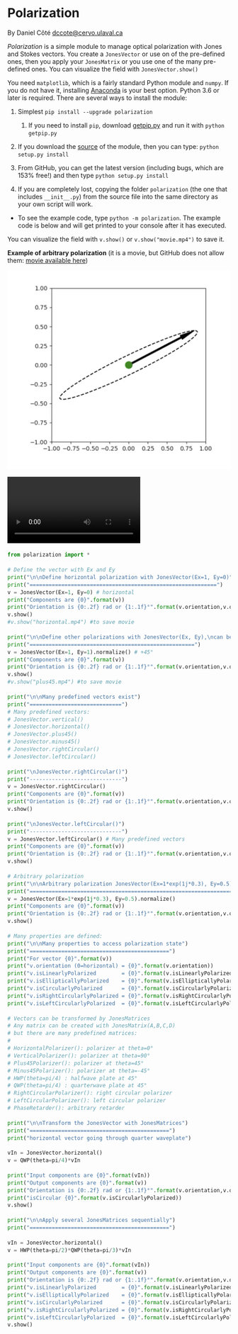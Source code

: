 # Polarization

By Daniel Côté dccote@cervo.ulaval.ca

*Polarization* is a simple module to manage optical polarization with Jones and Stokes vectors. You create a `JonesVector` or use on of the pre-defined ones, then you apply your  `JonesMatrix` or you use one of the many pre-defined ones. You can visualize the field with `JonesVector.show()`

You need `matplotlib`, which is a fairly standard Python module and `numpy`. If you do not have it, installing [Anaconda](https://www.anaconda.com/download/) is your best option. Python 3.6 or later is required. There are several ways to install the module:

1. Simplest `pip install --upgrade polarization`

   1. If you need to install `pip`, download [getpip.py](https://bootstrap.pypa.io/get-pip.py) and run it with `python getpip.py`

2. If you download the [source](https://github.com/DCC-Lab/Polarization/) of the module, then you can type: `python setup.py install`

3. From GitHub, you can get the latest version (including bugs, which are 153% free!) and then type `python setup.py install`

4. If you are completely lost, copying the folder `polarization` (the one that includes `__init__.py`) from the source file into the same directory as your own script will work.

* To see the example code, type `python -m polarization`. The example code is below and will get printed to your console after it has executed.

You can visualize the field with  `v.show()` or `v.show("movie.mp4")` to save it.

**Example of arbitrary polarization** (it is a movie, but GitHub does not allow them: [movie available here](README.assets/arbitrary.mp4)) 

<img src="README.assets/arbitrary.png" alt="image-20210217084547641" style="zoom:50%;" /> 



<video src="arbitrary.mp4"  loop=true></video>

```python
from polarization import *

# Define the vector with Ex and Ey
print("\n\nDefine horizontal polarization with JonesVector(Ex=1, Ey=0)")
print("===========================================================")
v = JonesVector(Ex=1, Ey=0) # horizontal
print("Components are {0}".format(v))
print("Orientation is {0:.2f} rad or {1:.1f}°".format(v.orientation,v.orientation*degPerRad))
v.show()
#v.show("horizontal.mp4") #to save movie

print("\n\nDefine other polarizations with JonesVector(Ex, Ey),\ncan be normalized with .normalize()")
print("====================================================")
v = JonesVector(Ex=1, Ey=1).normalize() # +45°
print("Components are {0}".format(v))
print("Orientation is {0:.2f} rad or {1:.1f}°".format(v.orientation,v.orientation*degPerRad))
v.show()
#v.show("plus45.mp4") #to save movie

print("\n\nMany predefined vectors exist")
print("=============================")
# Many predefined vectors:
# JonesVector.vertical()
# JonesVector.horizontal()
# JonesVector.plus45()
# JonesVector.minus45()
# JonesVector.rightCircular()
# JonesVector.leftCircular()

print("\nJonesVector.rightCircular()")
print("-----------------------------")
v = JonesVector.rightCircular() 
print("Components are {0}".format(v))
print("Orientation is {0:.2f} rad or {1:.1f}°".format(v.orientation,v.orientation*degPerRad))
v.show()

print("\nJonesVector.leftCircular()")
print("-----------------------------")
v = JonesVector.leftCircular() # Many predefined vectors
print("Components are {0}".format(v))
print("Orientation is {0:.2f} rad or {1:.1f}°".format(v.orientation,v.orientation*degPerRad))
v.show()

# Arbitrary polarization
print("\n\nArbitrary polarization JonesVector(Ex=1*exp(1j*0.3), Ey=0.5).normalize()")
print("========================================================================")
v = JonesVector(Ex=1*exp(1j*0.3), Ey=0.5).normalize()
print("Components are {0}".format(v))
print("Orientation is {0:.2f} rad or {1:.1f}°".format(v.orientation,v.orientation*degPerRad))
v.show()

# Many properties are defined:
print("\n\nMany properties to access polarization state")
print("============================================")
print("For vector {0}".format(v))
print("v.orientation (0=horizontal) = {0}".format(v.orientation))
print("v.isLinearlyPolarized        = {0}".format(v.isLinearlyPolarized))
print("v.isEllipticallyPolarized    = {0}".format(v.isEllipticallyPolarized))
print("v.isCircularlyPolarized      = {0}".format(v.isCircularlyPolarized))
print("v.isRightCircularlyPolarized = {0}".format(v.isRightCircularlyPolarized))
print("v.isLeftCircularlyPolarized  = {0}".format(v.isLeftCircularlyPolarized))

# Vectors can be transformed by JonesMatrices
# Any matrix can be created with JonesMatrix(A,B,C,D)
# but there are many predefined matrices:
#
# HorizontalPolarizer(): polarizer at theta=0°
# VerticalPolarizer(): polarizer at theta=90° 
# Plus45Polarizer(): polarizer at theta=45°
# Minus45Polarizer(): polarizer at theta=-45°
# HWP(theta=pi/4) : halfwave plate at 45°
# QWP(theta=pi/4) : quarterwave plate at 45° 
# RightCircularPolarizer(): right circular polarizer
# LeftCircularPolarizer(): left circular polarizer
# PhaseRetarder(): arbitrary retarder

print("\n\nTransform the JonesVector with JonesMatrices")
print("============================================")
print("horizontal vector going through quarter waveplate")

vIn = JonesVector.horizontal()
v = QWP(theta=pi/4)*vIn

print("Input components are {0}".format(vIn))
print("Output components are {0}".format(v))
print("Orientation is {0:.2f} rad or {1:.1f}°".format(v.orientation,v.orientation*degPerRad))
print("isCircular {0}".format(v.isCircularlyPolarized))
v.show()

print("\n\nApply several JonesMatrices sequentially")
print("============================================")

vIn = JonesVector.horizontal()
v = HWP(theta=pi/2)*QWP(theta=pi/3)*vIn

print("Input components are {0}".format(vIn))
print("Output components are {0}".format(v))
print("Orientation is {0:.2f} rad or {1:.1f}°".format(v.orientation,v.orientation*degPerRad))
print("v.isLinearlyPolarized        = {0}".format(v.isLinearlyPolarized))
print("v.isEllipticallyPolarized    = {0}".format(v.isEllipticallyPolarized))
print("v.isCircularlyPolarized      = {0}".format(v.isCircularlyPolarized))
print("v.isRightCircularlyPolarized = {0}".format(v.isRightCircularlyPolarized))
print("v.isLeftCircularlyPolarized  = {0}".format(v.isLeftCircularlyPolarized))
v.show()


```

